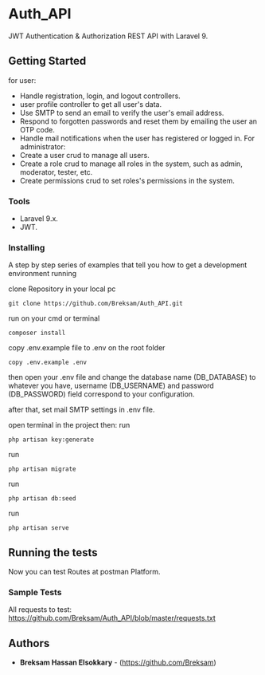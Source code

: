 # Auth_API

JWT Authentication & Authorization REST API with Laravel 9.

## Getting Started

for user:
- Handle registration, login, and logout controllers. 
- user profile controller to get all user's data.
- Use SMTP to send an email to verify the user's email address.
- Respond to forgotten passwords and reset them by emailing the user an OTP code.
- Handle mail notifications when the user has registered or logged in.
For administrator: 
- Create a user crud to manage all users.
- Create a role crud to manage all roles in the system, such as admin, moderator, tester, etc.
- Create permissions crud to set roles's permissions in the system.

### Tools

- Laravel 9.x.
- JWT.

### Installing

A step by step series of examples that tell you how to get a development
environment running

clone Repository in your local pc

    git clone https://github.com/Breksam/Auth_API.git

run on your cmd or terminal

    composer install

copy .env.example file to .env on the root folder

    copy .env.example .env

then open your .env file and change the database name (DB_DATABASE) to whatever you have, username (DB_USERNAME) and password (DB_PASSWORD) field correspond to your configuration.

after that, set mail SMTP settings in .env file.

open terminal in the project then:
run

    php artisan key:generate
run

    php artisan migrate
run

    php artisan db:seed
run

    php artisan serve

## Running the tests

Now you can test Routes at postman Platform.

### Sample Tests

All requests to test: https://github.com/Breksam/Auth_API/blob/master/requests.txt

## Authors

  - **Breksam Hassan Elsokkary** - (https://github.com/Breksam)



